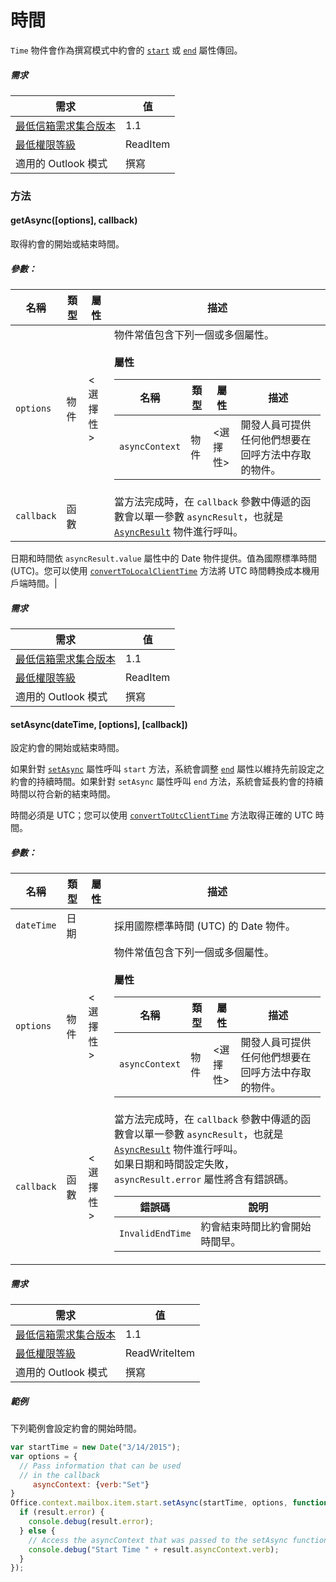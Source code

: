 

# 時間

`Time` 物件會作為撰寫模式中約會的 [`start`](Office.context.mailbox.item.md#start-datetime) 或 [`end`](Office.context.mailbox.item.md#end-datetime) 屬性傳回。

##### 需求

|需求| 值|
|---|---|
|[最低信箱需求集合版本](./tutorial-api-requirement-sets.md)| 1.1|
|[最低權限等級](../../docs/outlook/understanding-outlook-add-in-permissions.md)| ReadItem|
|適用的 Outlook 模式| 撰寫|

### 方法

####  getAsync([options], callback)

取得約會的開始或結束時間。

##### 參數：

|名稱| 類型	| 屬性| 描述|
|---|---|---|---|
|`options`| 物件| &lt;選擇性&gt;|物件常值包含下列一個或多個屬性。<br/><br/>**屬性**<br/><table class="nested-table"><thead><tr><th>名稱</th><th>類型	</th><th>屬性</th><th>描述</th></tr></thead><tbody><tr><td><code>asyncContext</code></td><td>物件</td><td>&lt;選擇性&gt;</td><td>開發人員可提供任何他們想要在回呼方法中存取的物件。</td></tr></tbody></table>|
|`callback`| 函數||當方法完成時，在 `callback` 參數中傳遞的函數會以單一參數 `asyncResult`，也就是 [`AsyncResult`](simple-types.md#asyncresult) 物件進行呼叫。

日期和時間依 `asyncResult.value` 屬性中的 Date 物件提供。值為國際標準時間 (UTC)。您可以使用 [`convertToLocalClientTime`](Office.context.mailbox.md#converttolocalclienttimetimevalue--localclienttime) 方法將 UTC 時間轉換成本機用戶端時間。|

##### 需求

|需求| 值|
|---|---|
|[最低信箱需求集合版本](./tutorial-api-requirement-sets.md)| 1.1|
|[最低權限等級](../../docs/outlook/understanding-outlook-add-in-permissions.md)| ReadItem|
|適用的 Outlook 模式| 撰寫|
####  setAsync(dateTime, [options], [callback])

設定約會的開始或結束時間。

如果針對 [`setAsync`](Office.context.mailbox.item.md#start-datetime) 屬性呼叫 `start` 方法，系統會調整 [`end`](Office.context.mailbox.item.md#end-datetime) 屬性以維持先前設定之約會的持續時間。如果針對 `setAsync` 屬性呼叫 `end` 方法，系統會延長約會的持續時間以符合新的結束時間。

時間必須是 UTC；您可以使用 [`convertToUtcClientTime`](Office.context.mailbox.md#converttoutcclienttimeinput--date) 方法取得正確的 UTC 時間。

##### 參數：

|名稱| 類型	| 屬性| 描述|
|---|---|---|---|
|`dateTime`| 日期||採用國際標準時間 (UTC) 的 Date 物件。|
|`options`| 物件| &lt;選擇性&gt;|物件常值包含下列一個或多個屬性。<br/><br/>**屬性**<br/><table class="nested-table"><thead><tr><th>名稱</th><th>類型	</th><th>屬性</th><th>描述</th></tr></thead><tbody><tr><td><code>asyncContext</code></td><td>物件</td><td>&lt;選擇性&gt;</td><td>開發人員可提供任何他們想要在回呼方法中存取的物件。</td></tr></tbody></table>|
|`callback`| 函數| &lt;選擇性&gt;|當方法完成時，在 `callback` 參數中傳遞的函數會以單一參數 `asyncResult`，也就是 [`AsyncResult`](simple-types.md#asyncresult) 物件進行呼叫。 <br/>如果日期和時間設定失敗，`asyncResult.error` 屬性將含有錯誤碼。<br/><table class="nested-table"><thead><tr><th>錯誤碼</th><th>說明</th></tr></thead><tbody><tr><td><code>InvalidEndTime</code></td><td>約會結束時間比約會開始時間早。</td></tr></tbody></table>|

##### 需求

|需求| 值|
|---|---|
|[最低信箱需求集合版本](./tutorial-api-requirement-sets.md)| 1.1|
|[最低權限等級](../../docs/outlook/understanding-outlook-add-in-permissions.md)| ReadWriteItem|
|適用的 Outlook 模式| 撰寫|

##### 範例

下列範例會設定約會的開始時間。

```js
var startTime = new Date("3/14/2015");
var options = {
  // Pass information that can be used
  // in the callback
     asyncContext: {verb:"Set"}
}
Office.context.mailbox.item.start.setAsync(startTime, options, function(result) {
  if (result.error) {
    console.debug(result.error);
  } else {
    // Access the asyncContext that was passed to the setAsync function
    console.debug("Start Time " + result.asyncContext.verb);
  }
});
```
